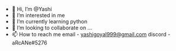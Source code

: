 - 👋 Hi, I’m @Yashi
- 👀 I’m interested in me 
- 🌱 I’m currently learning python 
- 💞️ I’m looking to collaborate on ...
- 📫 How to reach me email - yashigoyal999@gmail.com   discord - aRcANe#5276 

<!---
Yashi9/Yashi9 is a ✨ special ✨ repository because its `README.md` (this file) appears on your GitHub profile.
You can click the Preview link to take a look at your changes.
--->
